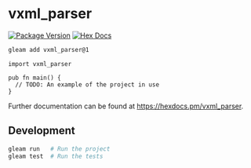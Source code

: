 # vxml_parser

[![Package Version](https://img.shields.io/hexpm/v/vxml_parser)](https://hex.pm/packages/vxml_parser)
[![Hex Docs](https://img.shields.io/badge/hex-docs-ffaff3)](https://hexdocs.pm/vxml_parser/)

```sh
gleam add vxml_parser@1
```
```gleam
import vxml_parser

pub fn main() {
  // TODO: An example of the project in use
}
```

Further documentation can be found at <https://hexdocs.pm/vxml_parser>.

## Development

```sh
gleam run   # Run the project
gleam test  # Run the tests
```
